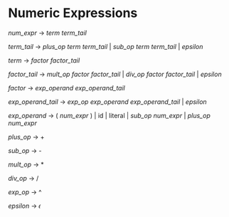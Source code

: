 Numeric Expressions
==================

*num_expr* → *term* *term_tail*

*term_tail* → *plus_op* *term* *term_tail* | *sub_op* *term* *term_tail* | *epsilon*

*term* → *factor* *factor_tail*

*factor_tail* → *mult_op* *factor* *factor_tail* | *div_op* *factor* *factor_tail* | *epsilon*

*factor* → *exp_operand* *exp_operand_tail*

*exp_operand_tail* → *exp_op* *exp_operand* *exp_operand_tail* | *epsilon*

*exp_operand* → ( *num_expr* ) | id | literal | *sub_op* *num_expr* | *plus_op* *num_expr*

*plus_op* → +

*sub_op* → -

*mult_op* → *

*div_op* → /

*exp_op* → ^

*epsilon* → 𝜖
